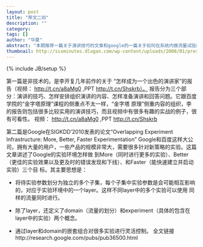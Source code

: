 ```yaml
---
layout: post
title: "荐文二则"
description: ""
category: 
tags: []
author: "华夏"
abstract: "本期推荐一篇关于演讲技巧的文章和google的一篇关于如何在系统内做流量试验的论文"
thumbnail: http://sixminutes.dlugan.com/wp-content/uploads/2008/01/presentation-zen-book.jpg
---
```

{% include JB/setup %}

第一篇是非技术的。是李开复几年前作的关于
“怎样成为一个出色的演讲家”的报告（视频： http://t.cn/a8aMg0 ,PPT
http://t.cn/Shskrb）。
报告分为三个部分：演讲的技巧、怎样安排组织演讲的内容、怎样准备演讲和回答问题。它跟百度学院的“金字塔原理”课程的侧重点不太一样，“金字塔
原理”侧重内容的组织，李的报告则包括很多比较实用的演讲技巧，而且视频中有很多有趣的实战的例子，很有可看性。
视频： http://t.cn/a8aMg0 ,PPT http://t.cn/Shskrb
 
第二篇是Google在SIGKDD’2010发表的论文“Overlapping Experiment
Infrastructure: More, Better, Faster Experimentation”
Google和百度这样大公司，拥有大量的用户，一些产品的规模非常大，需要很多针对新策略的实验。这篇文章讲述了Google的实验环境怎样做
到More（同时进行更多的实验）、Better（更佳的实验效果以及更及时的错误发现和下线）、和Faster（能快速建立并启动实验）三个目
标。其主要思想是：

 * 将待实验参数划分为独立的多个子集，每个子集中实验参数是会可能相互影响的，对应于实验环境中的一个layer。这样不同layer中的多个实验可以使用
同样的流量同时进行。

 * 除了layer，还定义了domain（流量的划分）和experiment（具体的包含在layer中的实验）两个概念。

 * 通过layer和domain的嵌套组合对很多实验进行灵活控制。
全文链接http://research.google.com/pubs/pub36500.html

